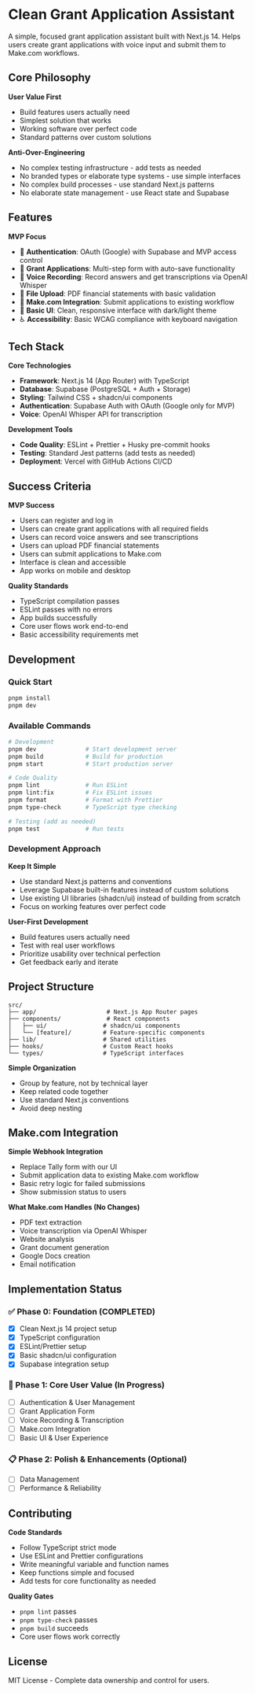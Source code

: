 # Clean Grant Application Assistant

A simple, focused grant application assistant built with Next.js 14. Helps users create grant applications with voice input and submit them to Make.com workflows.

## Core Philosophy

**User Value First**

- Build features users actually need
- Simplest solution that works
- Working software over perfect code
- Standard patterns over custom solutions

**Anti-Over-Engineering**

- No complex testing infrastructure - add tests as needed
- No branded types or elaborate type systems - use simple interfaces
- No complex build processes - use standard Next.js patterns
- No elaborate state management - use React state and Supabase

## Features

**MVP Focus**

- 🔐 **Authentication**: OAuth (Google) with Supabase and MVP access control
- 📝 **Grant Applications**: Multi-step form with auto-save functionality
- 🎤 **Voice Recording**: Record answers and get transcriptions via OpenAI Whisper
- 📄 **File Upload**: PDF financial statements with basic validation
- 🔗 **Make.com Integration**: Submit applications to existing workflow
- 🌙 **Basic UI**: Clean, responsive interface with dark/light theme
- ♿ **Accessibility**: Basic WCAG compliance with keyboard navigation

## Tech Stack

**Core Technologies**

- **Framework**: Next.js 14 (App Router) with TypeScript
- **Database**: Supabase (PostgreSQL + Auth + Storage)
- **Styling**: Tailwind CSS + shadcn/ui components
- **Authentication**: Supabase Auth with OAuth (Google only for MVP)
- **Voice**: OpenAI Whisper API for transcription

**Development Tools**

- **Code Quality**: ESLint + Prettier + Husky pre-commit hooks
- **Testing**: Standard Jest patterns (add tests as needed)
- **Deployment**: Vercel with GitHub Actions CI/CD

## Success Criteria

**MVP Success**

- Users can register and log in
- Users can create grant applications with all required fields
- Users can record voice answers and see transcriptions
- Users can upload PDF financial statements
- Users can submit applications to Make.com
- Interface is clean and accessible
- App works on mobile and desktop

**Quality Standards**

- TypeScript compilation passes
- ESLint passes with no errors
- App builds successfully
- Core user flows work end-to-end
- Basic accessibility requirements met

## Development

### Quick Start

```bash
pnpm install
pnpm dev
```

### Available Commands

```bash
# Development
pnpm dev              # Start development server
pnpm build            # Build for production
pnpm start            # Start production server

# Code Quality
pnpm lint             # Run ESLint
pnpm lint:fix         # Fix ESLint issues
pnpm format           # Format with Prettier
pnpm type-check       # TypeScript type checking

# Testing (add as needed)
pnpm test             # Run tests
```

### Development Approach

**Keep It Simple**

- Use standard Next.js patterns and conventions
- Leverage Supabase built-in features instead of custom solutions
- Use existing UI libraries (shadcn/ui) instead of building from scratch
- Focus on working features over perfect code

**User-First Development**

- Build features users actually need
- Test with real user workflows
- Prioritize usability over technical perfection
- Get feedback early and iterate

## Project Structure

```
src/
├── app/                    # Next.js App Router pages
├── components/             # React components
│   ├── ui/                # shadcn/ui components
│   └── [feature]/         # Feature-specific components
├── lib/                   # Shared utilities
├── hooks/                 # Custom React hooks
└── types/                 # TypeScript interfaces
```

**Simple Organization**

- Group by feature, not by technical layer
- Keep related code together
- Use standard Next.js conventions
- Avoid deep nesting

## Make.com Integration

**Simple Webhook Integration**

- Replace Tally form with our UI
- Submit application data to existing Make.com workflow
- Basic retry logic for failed submissions
- Show submission status to users

**What Make.com Handles (No Changes)**

- PDF text extraction
- Voice transcription via OpenAI Whisper
- Website analysis
- Grant document generation
- Google Docs creation
- Email notification

## Implementation Status

### ✅ Phase 0: Foundation (COMPLETED)

- [x] Clean Next.js 14 project setup
- [x] TypeScript configuration
- [x] ESLint/Prettier setup
- [x] Basic shadcn/ui configuration
- [x] Supabase integration setup

### 🚧 Phase 1: Core User Value (In Progress)

- [ ] Authentication & User Management
- [ ] Grant Application Form
- [ ] Voice Recording & Transcription
- [ ] Make.com Integration
- [ ] Basic UI & User Experience

### 📋 Phase 2: Polish & Enhancements (Optional)

- [ ] Data Management
- [ ] Performance & Reliability

## Contributing

**Code Standards**

- Follow TypeScript strict mode
- Use ESLint and Prettier configurations
- Write meaningful variable and function names
- Keep functions simple and focused
- Add tests for core functionality as needed

**Quality Gates**

- `pnpm lint` passes
- `pnpm type-check` passes
- `pnpm build` succeeds
- Core user flows work correctly

## License

MIT License - Complete data ownership and control for users.
